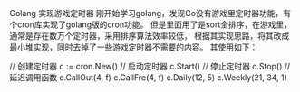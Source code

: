 Golang 实现游戏定时器
刚开始学习golang，发现Go没有游戏里定时器功能，有个cron库实现了golang版的cron功能。
但是里面用了是sort全排序，在游戏里，通常是存在数万个定时器，采用排序算法效率较低，
根据其实现思路，将其改成最小堆实现，同时去掉了一些游戏定时器不需要的内容。
其使用如下：

// 创建定时器
c := cron.New()
// 启动定时器
c.Start()
// 停止定时器
c.Stop()
// 延迟调用函数
c.CallOut(4, f)
c.CallFre(4, f)
c.Daily(12, 5)
c.Weekly(21, 34, 1)

